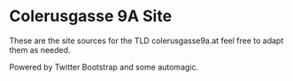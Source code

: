 Colerusgasse 9A Site
==============

These are the site sources for the TLD colerusgasse9a.at feel free to adapt them as needed.

Powered by Twitter Bootstrap and some automagic.